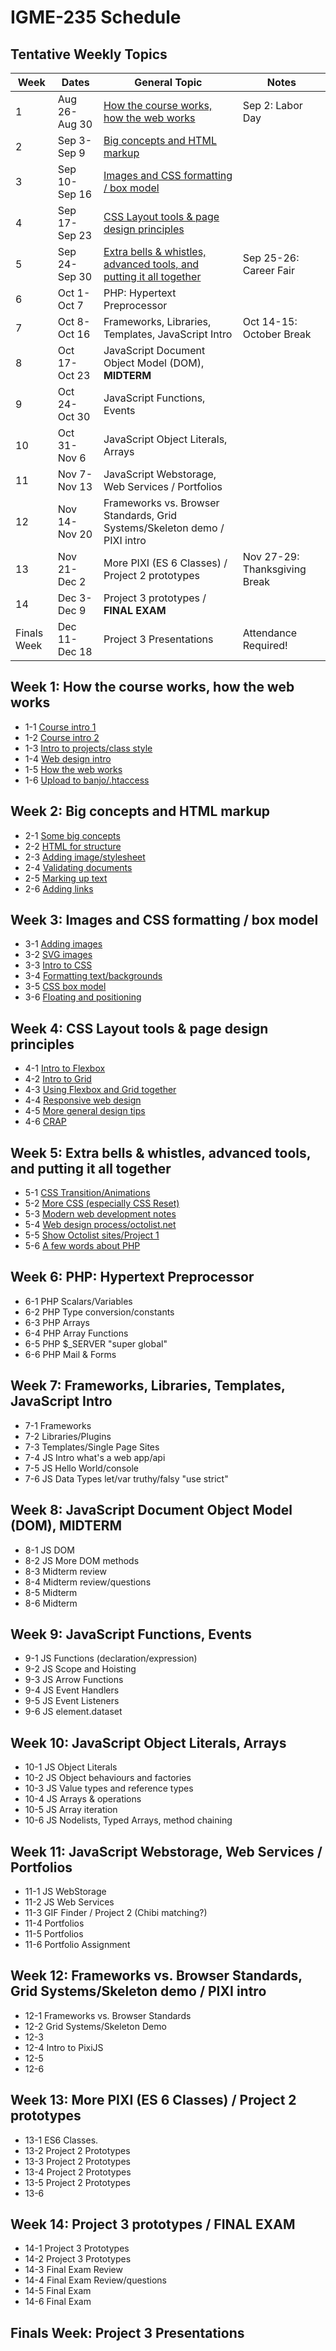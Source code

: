 # IGME-235 Schedule

## Tentative Weekly Topics

| Week        | Dates         | General Topic                                                       | Notes |
|-------------|---------------|---------------------------------------------------------------------|---------|
| 1           | Aug 26-Aug 30 | [How the course works, how the web works](#week1)                   | Sep 2: Labor Day        |
| 2           | Sep 3-Sep 9   | [Big concepts and HTML markup](#week2)                                |         |
| 3           | Sep 10-Sep 16 | [Images and CSS formatting / box model](#week3)                       |         |
| 4           | Sep 17-Sep 23 | [CSS Layout tools & page design principles](#week4)                   |         |
| 5           | Sep 24-Sep 30 | [Extra bells & whistles, advanced tools, and putting it all together](#week5) | Sep 25-26: Career Fair        |
| 6           | Oct 1-Oct 7   | PHP: Hypertext Preprocessor                                         |         |
| 7           | Oct 8-Oct 16  | Frameworks, Libraries, Templates, JavaScript Intro                  | Oct 14-15: October Break        |
| 8           | Oct 17-Oct 23 | JavaScript Document Object Model (DOM), **MIDTERM**                 |         |
| 9           | Oct 24-Oct 30 | JavaScript Functions, Events                                        |         |
| 10          | Oct 31-Nov 6  | JavaScript Object Literals, Arrays                                  |         |
| 11          | Nov 7-Nov 13  | JavaScript Webstorage, Web Services / Portfolios                    |         |
| 12          | Nov 14-Nov 20 | Frameworks vs. Browser Standards, Grid Systems/Skeleton demo / PIXI intro  |         |
| 13          | Nov 21-Dec 2  | More PIXI (ES 6 Classes) / Project 2 prototypes                     | Nov 27-29: Thanksgiving Break  |
| 14          | Dec 3-Dec 9   | Project 3 prototypes / **FINAL EXAM**                               |         |
| Finals Week | Dec 11-Dec 18 | Project 3 Presentations                                             | Attendance Required! |

## <a id="week1">Week 1: How the course works, how the web works
  
- 1-1 [Course intro 1](sessions/1-1.md)
- 1-2 [Course intro 2](sessions/1-2.md)
- 1-3 [Intro to projects/class style](sessions/1-3.md)
- 1-4 [Web design intro](sessions/1-4.md)
- 1-5 [How the web works](sessions/1-5.md)
- 1-6 [Upload to banjo/.htaccess](sessions/1-6.md)
  
## <a id="week2">Week 2: Big concepts and HTML markup
  
- 2-1 [Some big concepts](sessions/2-1.md)
- 2-2 [HTML for structure](sessions/2-2.md)
- 2-3 [Adding image/stylesheet](sessions/2-3.md)
- 2-4 [Validating documents](sessions/2-4.md)
- 2-5 [Marking up text](sessions/2-5.md)
- 2-6 [Adding links](sessions/2-6.md)
  
## <a id="week3">Week 3: Images and CSS formatting / box model

- 3-1 [Adding images](sessions/3-1.md)
- 3-2 [SVG images](sessions/3-2.md)
- 3-3 [Intro to CSS](sessions/3-3.md)
- 3-4 [Formatting text/backgrounds](sessions/3-4.md)
- 3-5 [CSS box model](sessions/3-5.md)
- 3-6 [Floating and positioning](sessions/3-6.md)

## <a id="week4">Week 4: CSS Layout tools & page design principles
  
- 4-1 [Intro to Flexbox](sessions/4-1.md)
- 4-2 [Intro to Grid](sessions/4-2.md)
- 4-3 [Using Flexbox and Grid together](sessions/4-3.md)
- 4-4 [Responsive web design](sessions/4-4.md)
- 4-5 [More general design tips](sessions/4-5.md)
- 4-6 [CRAP](sessions/4-6.md)
  
## <a id="week5">Week 5: Extra bells & whistles, advanced tools, and putting it all together

- 5-1 [CSS Transition/Animations](sessions/5-1.md)
- 5-2 [More CSS (especially CSS Reset)](sessions/5-2.md)
- 5-3 [Modern web development notes](sessions/5-3.md)
- 5-4 [Web design process/octolist.net](sessions/5-4.md)
- 5-5 [Show Octolist sites/Project 1](sessions/5-5.md)
- 5-6 [A few words about PHP](sessions/5-6.md)

## <a id="week6">Week 6: PHP: Hypertext Preprocessor

- 6-1 PHP Scalars/Variables
- 6-2 PHP Type conversion/constants
- 6-3 PHP Arrays
- 6-4 PHP Array Functions
- 6-5 PHP $_SERVER "super global"
- 6-6 PHP Mail & Forms

## <a id="week7">Week 7: Frameworks, Libraries, Templates, JavaScript Intro

- 7-1 Frameworks
- 7-2 Libraries/Plugins
- 7-3 Templates/Single Page Sites
- 7-4 JS Intro what's a web app/api
- 7-5 JS Hello World/console
- 7-6 JS Data Types let/var truthy/falsy "use strict"

## <a id="week8">Week 8: JavaScript Document Object Model (DOM), **MIDTERM**

- 8-1 JS DOM
- 8-2 JS More DOM methods
- 8-3 Midterm review
- 8-4 Midterm review/questions
- 8-5 Midterm
- 8-6 Midterm

## <a id="week9">Week 9: JavaScript Functions, Events 

- 9-1 JS Functions (declaration/expression)
- 9-2 JS Scope and Hoisting
- 9-3 JS Arrow Functions
- 9-4 JS Event Handlers
- 9-5 JS Event Listeners
- 9-6 JS element.dataset

## <a id="week10">Week 10: JavaScript Object Literals, Arrays
  
- 10-1 JS Object Literals
- 10-2 JS Object behaviours and factories
- 10-3 JS Value types and reference types
- 10-4 JS Arrays & operations
- 10-5 JS Array iteration
- 10-6 JS Nodelists, Typed Arrays, method chaining

## <a id="week11">Week 11: JavaScript Webstorage, Web Services / Portfolios
  
- 11-1 JS WebStorage 
- 11-2 JS Web Services
- 11-3 GIF Finder / Project 2 (Chibi matching?)
- 11-4 Portfolios
- 11-5 Portfolios
- 11-6 Portfolio Assignment

## <a id="week12">Week 12: Frameworks vs. Browser Standards, Grid Systems/Skeleton demo / PIXI intro
  
- 12-1 Frameworks vs. Browser Standards
- 12-2 Grid Systems/Skeleton Demo
- 12-3 
- 12-4 Intro to PixiJS
- 12-5 
- 12-6 

## <a id="week13">Week 13: More PIXI (ES 6 Classes) / Project 2 prototypes
  
- 13-1 ES6 Classes.
- 13-2 Project 2 Prototypes
- 13-3 Project 2 Prototypes
- 13-4 Project 2 Prototypes
- 13-5 Project 2 Prototypes
- 13-6 
 
## <a id="week14">Week 14: Project 3 prototypes / **FINAL EXAM** 
  
- 14-1 Project 3 Prototypes
- 14-2 Project 3 Prototypes
- 14-3 Final Exam Review
- 14-4 Final Exam Review/questions
- 14-5 Final Exam
- 14-6 Final Exam

## <a id="finalsweek">Finals Week: Project 3 Presentations  
